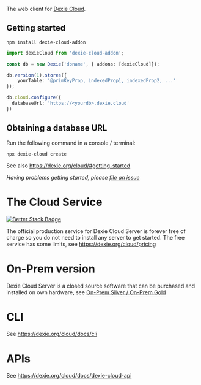 The web client for [Dexie Cloud](https://dexie.org/cloud/).

## Getting started

```
npm install dexie-cloud-addon
```

```ts
import dexieCloud from 'dexie-cloud-addon';

const db = new Dexie('dbname', { addons: [dexieCloud]});

db.version(1).stores({
    yourTable: '@primKeyProp, indexedProp1, indexedProp2, ...'
});

db.cloud.configure({
  databaseUrl: 'https://<yourdb>.dexie.cloud'
})
```

## Obtaining a database URL

Run the following command in a console / terminal:

```
npx dexie-cloud create
```

See also https://dexie.org/cloud/#getting-started

*Having problems getting started, please [file an issue](https://github.com/dexie/Dexie.js/issues/new)*

# The Cloud Service

[![Better Stack Badge](https://uptime.betterstack.com/status-badges/v2/monitor/jist.svg)](https://www.dexie-cloud-status.com)

The official production service for Dexie Cloud Server is forever free of charge so you do not need to install any server to get started. The free service has some limits, see https://dexie.org/cloud/pricing

# On-Prem version

Dexie Cloud Server is a closed source software that can be purchased and installed on own hardware, see [On-Prem Silver / On-Prem Gold](https://dexie.org/cloud/pricing)

# CLI

See https://dexie.org/cloud/docs/cli

# APIs

See https://dexie.org/cloud/docs/dexie-cloud-api
